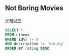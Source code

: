 ## Not Boring Movies
[문제링크](https://leetcode.com/problems/not-boring-movies/)
```sql
SELECT *
FROM cinema
WHERE id%2 != 0
AND description != 'boring'
ORDER BY rating DESC
```
